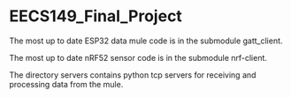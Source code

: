 # EECS149_Final_Project

The most up to date ESP32 data mule code is in the submodule gatt_client.

The most up to date nRF52 sensor code is in the submodule nrf-client.

The directory servers contains python tcp servers for receiving and processing data from the mule.